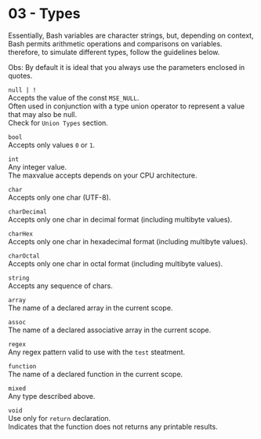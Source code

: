 # 03 - Types

Essentially, Bash variables are character strings, but, depending on context,
Bash permits arithmetic operations and comparisons on variables.
therefore, to simulate different types, follow the guidelines below.

Obs:
By default it is ideal that you always use the parameters enclosed in quotes.


`null | !`  
Accepts the value of the const `MSE_NULL`.  
Often used in conjunction with a type union operator to represent a value
that may also be null.  
Check for `Union Types` section.

`bool`  
Accepts only values ​​`0` or `1`.

`int`  
Any integer value.  
The maxvalue accepts depends on your CPU architecture.

`char`  
Accepts only one char (UTF-8).

`charDecimal`  
Accepts only one char in decimal format (including multibyte values).

`charHex`  
Accepts only one char in hexadecimal format (including multibyte values).

`charOctal`  
Accepts only one char in octal format (including multibyte values).

`string`  
Accepts any sequence of chars.

`array`  
The name of a declared array in the current scope.

`assoc`  
The name of a declared associative array in the current scope.

`regex`  
Any regex pattern valid to use with the `test` steatment.

`function`  
The name of a declared function in the current scope.

`mixed`  
Any type described above.

`void`  
Use only for `return` declaration.  
Indicates that the function does not returns any printable results.